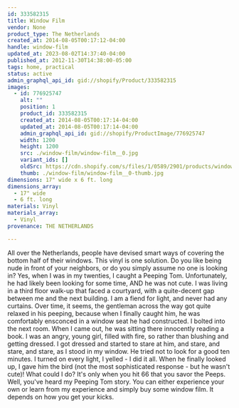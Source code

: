 ```yaml
---
id: 333582315
title: Window Film
vendor: None
product_type: The Netherlands
created_at: 2014-08-05T00:17:12-04:00
handle: window-film
updated_at: 2023-08-02T14:37:40-04:00
published_at: 2012-11-30T14:38:00-05:00
tags: home, practical
status: active
admin_graphql_api_id: gid://shopify/Product/333582315
images:
  - id: 776925747
    alt: ""
    position: 1
    product_id: 333582315
    created_at: 2014-08-05T00:17:14-04:00
    updated_at: 2014-08-05T00:17:14-04:00
    admin_graphql_api_id: gid://shopify/ProductImage/776925747
    width: 1200
    height: 1200
    src: ./window-film/window-film__0.jpg
    variant_ids: []
    oldSrc: https://cdn.shopify.com/s/files/1/0589/2901/products/window_film.jpeg?v=1407212234
    thumb: ./window-film/window-film__0-thumb.jpg
dimensions: 17" wide x 6 ft. long
dimensions_array:
  - 17" wide
  - 6 ft. long
materials: Vinyl
materials_array:
  - Vinyl
provenance: THE NETHERLANDS

---
```


All over the Netherlands, people have devised smart ways of covering the bottom half of their windows. This vinyl is one solution. Do you like being nude in front of your neighbors, or do you simply assume no one is looking in? Yes, when I was in my twenties, I caught a Peeping Tom. Unfortunately, he had likely been looking for some time, AND he was not cute. I was living in a third floor walk-up that faced a courtyard, with a quite-decent gap between me and the next building. I am a fiend for light, and never had any curtains. Over time, it seems, the gentleman across the way got quite relaxed in his peeping, because when I finally caught him, he was comfortably ensconced in a window seat he had constructed. I bolted into the next room. When I came out, he was sitting there innocently reading a book. I was an angry, young girl, filled with fire, so rather than blushing and getting dressed. I got dressed and started to stare at him, and stare, and stare, and stare, as I stood in my window. He tried not to look for a good ten minutes. I turned on every light, I yelled - I did it all. When he finally looked up, I gave him the bird (not the most sophisticated response - but he wasn't cute)! What could I do? It's only when you hit 66 that you savor the Peeps. Well, you've heard my Peeping Tom story. You can either experience your own or learn from my experience and simply buy some window film. It depends on how you get your kicks.
